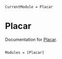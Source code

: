 ```@meta
CurrentModule = Placar
```

# Placar

Documentation for [Placar](https://github.com/gustavohtc/Placar.jl).

```@index
```

```@autodocs
Modules = [Placar]
```
